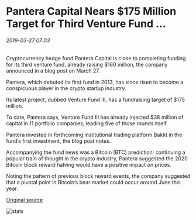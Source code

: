 # Pantera Capital Nears $175 Million Target for Third Venture Fund ...

###### 2019-03-27 07:03

Cryptocurrency hedge fund Pantera Capital is close to completing funding for its third venture fund, already raising $160 million, the company announced in a blog post оn March 27.

Pantera, which debuted its first fund in 2013, has since risen to become a conspicuous player in the crypto startup industry.

Its latest project, dubbed Venture Fund III, has a fundraising target of $175 million.

To date, Pantera says, Venture Fund III has already injected $38 million of capital in 11 portfolio companies, leading five of those rounds itself.

Pantera invested in forthcoming institutional trading platform Bakkt in the fund’s first investment, the blog post notes.

Accompanying the fund news was a Bitcoin (BTC) prediction: continuing a popular train of thought in the crypto industry, Pantera suggested the 2020 Bitcoin block reward halving would have a positive impact on prices.

Noting the pattern of previous block reward events, the company suggested that a pivotal point in Bitcoin’s bear market could occur around June this year.

[Original source](https://cointelegraph.com/news/pantera-capital-nears-175-million-target-for-third-venture-fund)

![stats](https://c.statcounter.com/11760860/0/a89fa40b/1/ "stats")